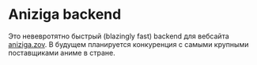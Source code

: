 # Aniziga backend

Это невевротятно быстрый (blazingly fast) backend для вебсайта [aniziga.zov](https://daymedead.fun). В будущем планируется конкуренция с самыми крупными поставщиками аниме в стране.
